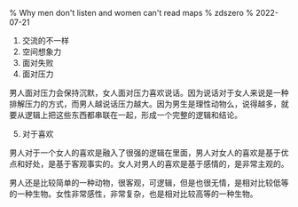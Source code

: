 % Why men don't listen and women can't read maps
% zdszero
% 2022-07-21

1. 交流的不一样
2. 空间想象力
3. 面对失败
4. 面对压力

男人面对压力会保持沉默，女人面对压力喜欢说话。因为说话对于女人来说是一种排解压力的方式，而男人越说话压力越大。因为男生是理性动物么，说得越多，就要从逻辑上把这些东西都串联在一起，形成一个完整的逻辑和结论。

5. 对于喜欢

男人对于一个女人的喜欢是融入了很强的逻辑在里面，男人对女人的喜欢是基于优点和好处，是基于客观事实的。女人对男人的喜欢是基于感情的，是非常主观的。

男人还是比较简单的一种动物，很客观，可逻辑，但是也很无情，是相对比较低等的一种生物。女性非常感性，非常复杂，也是相对比较高等的一种生物。
